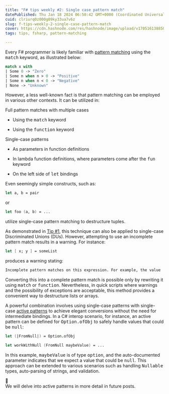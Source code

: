 ```yaml
---
title: "F# tips weekly #2: Single case pattern match"
datePublished: Thu Jan 18 2024 06:50:42 GMT+0000 (Coordinated Universal Time)
cuid: clriurq0z000g09ky33ua7v6z
slug: f-tips-weekly-2-single-case-pattern-match
cover: https://cdn.hashnode.com/res/hashnode/image/upload/v1705161388502/9701d094-bf52-4ce5-a200-816e39bab871.png
tags: tips, fsharp, pattern-matching

---
```


Every F# programmer is likely familiar with [pattern matching](https://learn.microsoft.com/en-us/dotnet/fsharp/language-reference/pattern-matching) using the <kbd>match</kbd> keyword, as illustrated below:

```fsharp
match x with
| Some 0 -> "Zero"
| Some n when n > 0 -> "Positive"
| Some n when n < 0 -> "Negative"
| None -> "Unknown"
```

However, a less well-known fact is that pattern matching can be employed in various other contexts. It can be utilized in:

Full pattern matches with multiple cases

* Using the <kbd>match</kbd> keyword
    
* Using the <kbd>function</kbd> keyword
    

Single-case patterns

* As parameters in function definitions
    
* In lambda function definitions, where parameters come after the <kbd>fun</kbd> keyword
    
* On the left side of <kbd>let</kbd> bindings
    

Even seemingly simple constructs, such as:

```fsharp
let a, b = pair
```

or

```fsharp
let foo (a, b) = ...
```

utilize single-case pattern matching to destructure tuples.

As demonstrated in [Tip #1](https://jindraivanek.hashnode.dev/f-tips-weekly-1-single-case-du), this technique can also be applied to single-case Discriminated Unions (DUs). However, attempting to use an incomplete pattern match results in a warning. For instance:

```fsharp
let [ x; y ] = someList
```

produces a warning stating:

```fsharp
Incomplete pattern matches on this expression. For example, the value '[;;_]' may indicate a case not covered by the pattern(s).
```

Converting this into a complete pattern match is possible only by rewriting it using <kbd>match</kbd> or <kbd>function</kbd>. Nevertheless, in quick scripts where warnings and the possibility of exceptions are acceptable, this method provides a convenient way to destructure lists or arrays.

A powerful combination involves using single-case patterns with single-case [active patterns](https://learn.microsoft.com/en-us/dotnet/fsharp/language-reference/active-patterns) to achieve elegant conversions without the need for intermediate bindings. In a C# interop scenario, for instance, an active pattern can be defined for <kbd>Option.ofObj</kbd> to safely handle values that could be <kbd>null</kbd>:

```fsharp
let (|FromNull|) = Option.ofObj

let workWithNull (FromNull maybeValue) = ...
```

In this example, <kbd>maybeValue</kbd> is of type <kbd>option</kbd>, and the auto-documented parameter indicates that we expect a value that could be <kbd>null</kbd>. This approach can be extended to various scenarios such as handling <kbd>Nullable</kbd> types, auto-parsing of strings, and validation.

<div data-node-type="callout">
<div data-node-type="callout-emoji">📆</div>
<div data-node-type="callout-text">We will delve into active patterns in more detail in future posts.</div>
</div>